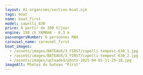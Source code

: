 ```yaml
---
layout: 01-organisms/section-boat.njk
tags: boat
name: boat_first
model: capelli_630
price: À partir de 300 €/jour
engine: 150 ch YAMAHA - 6,3 m
passengersNumber: 6 personnes MAX
carousel_name: carousel_first
boat_images:
  - /assets/images/BATEAUX/3_FIRST/capelli-tempest-630_1.jpg
  - /assets/images/BATEAUX/3_FIRST/capelli-tempest-630_2.jpg
  - /assets/images/uploaded/photo-2025-04-01-11-25-18.jpg
imageAlt: Photos du bateau "First"
---
```

